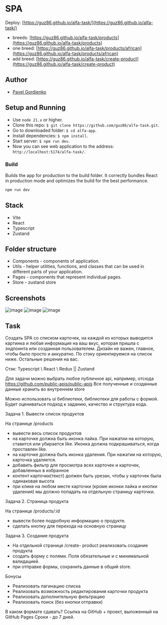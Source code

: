 # SPA
 
Deploy: [https://guz86.github.io/alfa-task/](https://guz86.github.io/alfa-task/)

- breeds: [https://guz86.github.io/alfa-task/products](https://guz86.github.io/alfa-task/products)
- one breed: [https://guz86.github.io/alfa-task/products/african](https://guz86.github.io/alfa-task/products/african)
- add breed: [https://guz86.github.io/alfa-task/create-product](https://guz86.github.io/alfa-task/create-product)

## Author

- [Pavel Gordienko](https://github.com/guz86)

## Setup and Running

- Use `node 21.x` or higher.
- Clone this repo: `$ git clone https://github.com/guz86/alfa-task.git`.
- Go to downloaded folder: `$ cd alfa-app`.
- Install dependencies: `$ npm install`.
- Start server: `$ npm run dev`.
- Now you can see web application to the address: `http://localhost:5174/alfa-task/`.

### Build

Builds the app for production to the build folder. It correctly bundles React in production mode and optimizes the build for the best performance.

```bash
npm run dev
```

## Stack
- Vite
- React
- Typescript
- Zustand

## Folder structure

- Components - components of application.
- Utils - helper utilities, functions, and classes that can be used in different parts of your application.
- Pages - components that represent individual pages.
- Store - zustand store

## Screenshots
![image](https://github.com/user-attachments/assets/7d369a0e-ac3e-4e7b-8bc3-15afe2a9a19a)
![image](https://github.com/user-attachments/assets/a0476981-0ffc-4a74-ac1a-878c1500e73a)
![image](https://github.com/user-attachments/assets/9f9bcd76-c3c2-4a86-968f-ffd06f37af02)


## Task

Создать SPA со списком карточек, на каждой из которых выводится картинка и любая информация на ваш вкус, которая пришла с эндпоинта или созданная пользователем. 
Дизайн не важен, главное, чтобы было просто и аккуратно. По стэку ориентируемся на список ниже. Остальные решения на вас. 

Стэк: Typescript \ React \ Redux || Zustand

Для задачи можно выбрать любое публичное api, например, отсюда https://github.com/public-apis/public-apis Все полученные и созданные данные хранить во внутреннем store

Можно использовать ui библиотеки, библиотеки для работы с формой. 
Будет оцениваться подход к заданию, качество и структура кода.

Задача 1. Вывести список продуктов

На странице /products 
- вывести весь список продуктов
- на карточке должна быть иконка лайка. При нажатии на которую, ставится или убирается like. Иконка должна подкрашиваться, когда проставлен like. 
- на карточке должна быть иконка удаления. При нажатии на которую, карточка удаляется.
- добавить фильтр для просмотра всех карточек и карточек, добавленных в избранное
- контент карточки(текст) должен быть урезан, чтобы у карточек была одинаковая высота
- при клике на любом месте карточки (кроме иконки лайка и кнопки удаления) мы должно попадать на отдельную страницу карточки.

Задача 2. Страница продукта

На странице /products/:id 
- вывести более подробную информацию о продукте. 
- сделать кнопку для перехода на основную страницу

Задача 3. Создание продукта

- На отдельной странице /create- product реализовать создание продукта
- создать форму с полями. Поля обязательные и с минимальной валидацией.
- при отправке формы, сохранить данные в общий store.

Бонусы

- Реализовать пагинацию списка
- Реализовать возможность редактирования карточки продукта
- Реализовать дополнительную фильтрацию
- Реализовать поиск (без кнопки отправки) 

В каком формате сдавать?
Ссылка на GitHub + проект, выложенный на GitHub Pages
Сроки - до 7 дней.
